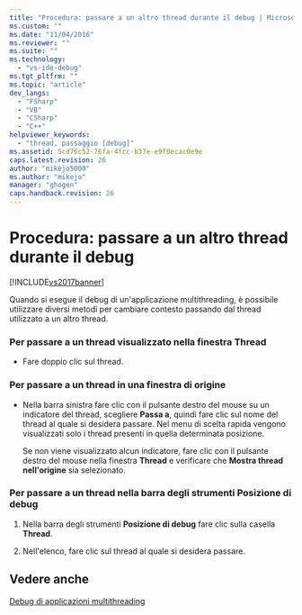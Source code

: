 ```yaml
---
title: "Procedura: passare a un altro thread durante il debug | Microsoft Docs"
ms.custom: ""
ms.date: "11/04/2016"
ms.reviewer: ""
ms.suite: ""
ms.technology: 
  - "vs-ide-debug"
ms.tgt_pltfrm: ""
ms.topic: "article"
dev_langs: 
  - "FSharp"
  - "VB"
  - "CSharp"
  - "C++"
helpviewer_keywords: 
  - "thread, passaggio [debug]"
ms.assetid: 5cd76c52-76fa-4fcc-b37e-e9f0ecac0e9e
caps.latest.revision: 26
author: "mikejo5000"
ms.author: "mikejo"
manager: "ghogen"
caps.handback.revision: 26
---
```

# Procedura: passare a un altro thread durante il debug
[!INCLUDE[vs2017banner](../code-quality/includes/vs2017banner.md)]

Quando si esegue il debug di un'applicazione multithreading, è possibile utilizzare diversi metodi per cambiare contesto passando dal thread utilizzato a un altro thread.  
  
### Per passare a un thread visualizzato nella finestra Thread  
  
-   Fare doppio clic sul thread.  
  
### Per passare a un thread in una finestra di origine  
  
-   Nella barra sinistra fare clic con il pulsante destro del mouse su un indicatore del thread, scegliere **Passa a**, quindi fare clic sul nome del thread al quale si desidera passare.  Nel menu di scelta rapida vengono visualizzati solo i thread presenti in quella determinata posizione.  
  
     Se non viene visualizzato alcun indicatore, fare clic con il pulsante destro del mouse nella finestra **Thread** e verificare che **Mostra thread nell'origine** sia selezionato.  
  
### Per passare a un thread nella barra degli strumenti Posizione di debug  
  
1.  Nella barra degli strumenti **Posizione di debug** fare clic sulla casella **Thread**.  
  
2.  Nell'elenco, fare clic sul thread al quale si desidera passare.  
  
## Vedere anche  
 [Debug di applicazioni multithreading](../debugger/debug-multithreaded-applications-in-visual-studio.md)